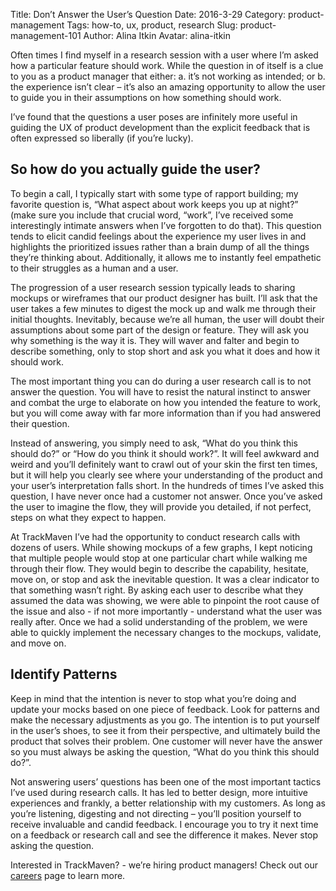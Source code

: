 Title: Don’t Answer the User’s Question
Date: 2016-3-29
Category: product-management
Tags: how-to, ux, product, research
Slug: product-management-101
Author: Alina Itkin
Avatar: alina-itkin

Often times I find myself in a research session with a user where I’m asked how a particular feature should work. While the question in of itself is a clue to you as a product manager that either: a. it’s not working as intended; or b. the experience isn’t clear – it’s also an amazing opportunity to allow the user to guide you in their assumptions on how something should work.  

I’ve found that the questions a user poses are infinitely more useful in guiding the UX of product development than the explicit feedback that is often expressed so liberally (if you’re lucky).  

## So how do you actually guide the user?

To begin a call, I typically start with some type of rapport building; my favorite question is, “What aspect about work keeps you up at night?” (make sure you include that crucial word, “work”, I’ve received some interestingly intimate answers when I’ve forgotten to do that). This question tends to elicit candid feelings about the experience my user lives in and highlights the prioritized issues rather than a brain dump of all the things they’re thinking about. Additionally, it allows me to instantly feel empathetic to their struggles as a human and a user.

The progression of a user research session typically leads to sharing mockups or wireframes that our product designer has built. I’ll ask that the user takes a few minutes to digest the mock up and walk me through their initial thoughts. Inevitably, because we’re all human, the user will doubt their assumptions about some part of the design or feature. They will ask you why something is the way it is. They will waver and falter and begin to describe something, only to stop short and ask you what it does and how it should work.

The most important thing you can do during a user research call is to not answer the question. You will have to resist the natural instinct to answer and combat the urge to elaborate on how you intended the feature to work, but you will come away with far more information than if you had answered their question. 

Instead of answering, you simply need to ask, “What do you think this should do?” or “How do you think it should work?”. It will feel awkward and weird and you’ll definitely want to crawl out of your skin the first ten times, but it will help you clearly see where your understanding of the product and your user’s interpretation falls short. In the hundreds of times I’ve asked this question, I have never once had a customer not answer. Once you’ve asked the user to imagine the flow, they will provide you detailed, if not perfect, steps on what they expect to happen. 

At TrackMaven I’ve had the opportunity to conduct research calls with dozens of users. While showing mockups of a few graphs, I kept noticing that multiple people would stop at one particular chart while walking me through their flow. They would begin to describe the capability, hesitate, move on, or stop and ask the inevitable question. It was a clear indicator to that something wasn’t right. By asking each user to describe what they assumed the data was showing, we were able to pinpoint the root cause of the issue and also - if not more importantly - understand what the user was really after. Once we had a solid understanding of the problem, we were able to quickly implement the necessary changes to the mockups, validate, and move on.

## Identify Patterns

Keep in mind that the intention is never to stop what you’re doing and update your mocks based on one piece of feedback. Look for patterns and make the necessary adjustments as you go. The intention is to put yourself in the user’s shoes, to see it from their perspective, and ultimately build the product that solves their problem. One customer will never have the answer so you must always be asking the question, “What do you think this should do?”.

Not answering users’ questions has been one of the most important tactics I’ve used during research calls. It has led to better design, more intuitive experiences and frankly, a better relationship with my customers. As long as you’re listening, digesting and not directing – you’ll position yourself to receive invaluable and candid feedback. I encourage you to try it next time on a feedback or research call and see the difference it makes. Never stop asking the question.

Interested in TrackMaven? - we’re hiring product managers! Check out our <a href="http://trackmaven.com/careers/">careers</a> page to learn more. 
